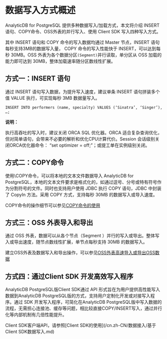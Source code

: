 # 数据写入方式概述

AnalyticDB for PostgreSQL 提供多种数据写入/加载方式，本文将介绍 INSERT 语句、COPY命令、OSS外表的并行写入、使用 Client SDK 写入四种写入方式。

其中 INSERT 语句和 COPY 命令的写入数据均通过 Master 节点，INSERT 语句每秒支持3MB的数据写入量， COPY 命令的写入性能快于 INSERT，可以达到每秒 30MB。OSS 外表为各个数据分区`(Segment)`并行读取，单分区从 OSS 加载的能力即可达到 30MB，整体加载速率随分区数线性扩展。

## 方式一：INSERT 语句

通过 INSERT 语句写入数据，为提升写入速度，建议单条 INSERT 语句拼装多个值 VALUE 执行，可实现每秒 3MB 数据量写入。

```
INSERT INTO performers (name, specialty) VALUES (‘Sinatra’, ‘Singer’), …;
```

**说明：**

执行高吞吐的写入时，建议关闭 ORCA SQL 优化器。ORCA 适合复杂查询优化，但对简单语句，会带来不必要的解析和优化CPU计算代价。Session 会话级别关闭ORCA优化器命令： “set optimizer = off;”；或提工单在实例级别关闭。

## 方式二：COPY命令

使用\\COPY命令，可以将本地的文本文件数据导入 AnalyticDB for PostgreSQL，本地的文本文件要求是格式化的，如通过逗号、分号或特有符号作为分割符号的文件。同时也支持用户使用 JDBC 执行 COPY 语句，JDBC 中封装了 CopyIn 方法。采用 COPY 方式，支持每秒 30MB 的数据写入或导入速度。

COPY命令的操作细节可以参见[COPY命令的使用](/cn.zh-CN/数据接入/COPY命令导入或导出本地数据.md)

## 方式三：OSS 外表导入和导出

通过 OSS 外表，数据可以从各个节点（Segment ）并行的写入或导出。整体写入或导出速度，随节点数线性扩展，单节点每秒支持 30MB 的数据写入。

建立OSS外表及数据写入和导出操作，可以参见[OSS外表高速导入或导出OSS数据](/cn.zh-CN/数据接入/OSS外表高速导入或导出OSS数据.md)

## 方式四：通过Client SDK 开发高效写入程序

AnalyticDB PostgreSQL版Client SDK通过 API 形式旨在为用户提供高性能写入数据到AnalyticDB PostgreSQL版的方式，支持用户定制化开发或对接写入程序。通过 SDK 开发写入程序，可简化在AnalyticDB PostgreSQL版中写入数据的流程，无需担心连接池、缓存等问题，相比较直接COPY/INSERT写入，通过并行化等内部机制有几倍性能提升。

Client SDK客户端API，请参照[Client SDK的使用](/cn.zh-CN/数据接入/基于Client SDK数据写入.md)

